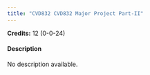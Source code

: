 ```yaml
---
title: "CVD832 CVD832 Major Project Part-II"
---
```

**Credits:** 12 (0-0-24)

#### Description
No description available.